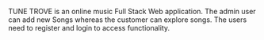 TUNE TROVE is an online music Full Stack Web application. The admin user can add new Songs whereas the customer can explore songs. The users need to register and login to access functionality.
